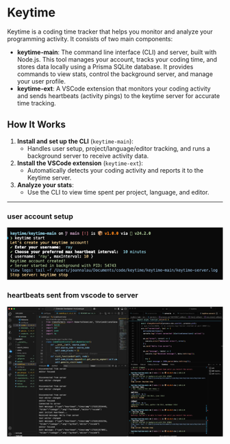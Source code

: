 # Keytime

Keytime is a coding time tracker that helps you monitor and analyze your programming activity. It consists of two main components:

- **keytime-main**: The command line interface (CLI) and server, built with Node.js. This tool manages your account, tracks your coding time, and stores data locally using a Prisma SQLite database. It provides commands to view stats, control the background server, and manage your user profile.
- **keytime-ext**: A VSCode extension that monitors your coding activity and sends heartbeats (activity pings) to the keytime server for accurate time tracking.

## How It Works

1. **Install and set up the CLI** (`keytime-main`):
   - Handles user setup, project/language/editor tracking, and runs a background server to receive activity data.
2. **Install the VSCode extension** (`keytime-ext`):
   - Automatically detects your coding activity and reports it to the Keytime server.
3. **Analyze your stats**:
   - Use the CLI to view time spent per project, language, and editor.

---

### user account setup

![Keytime Account Setup](assets/create_account.png)

### heartbeats sent from vscode to server

![Keytime](assets/full_proj.png)
